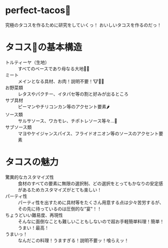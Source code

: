# perfect-tacos🌮
究極のタコスを作るために研究をしていくっ！
おいしいタコスを作るのだっ！

# タコス🌮の基本構造
<dl>
  <dt>トルティーヤ（生地）</dt>
    <dd>すべてのベースであり母なる大地🌽🌾</dd>
  <dt>ミート</dt>
    <dd>メインとなる具材、お肉！説明不要！🐮🐷🐔</dd>
  <dt>お野菜類</dt>
    <dd>レタスやパクチー、イタパセ等の割と好みが出るところ</dd>
  <dt>サブ具材</dt>
    <dd>ピーマンやチリコンカン等のアクセント要素🌶️</dd>
  <dt>ソース類</dt>
    <dd>サルサソース、ワカモレ、チポトレソース等々...🧂</dd>
  <dt>サブソース類</dt>
    <dd>マヨやケイジャンスパイス、フライドオニオン等のソースのアクセント要素</dd>
</dl>

# タコスの魅力
<dl>
  <dt>驚異的なカスタマイズ性</dt>
    <dd>食材のすべての要素に無限の選択制、どの選択をとってもかなりの安定感があるためカスタマイズがとても楽しい！</dd>
  <dt>パーティ性</dt>
    <dd>パーティ性を出すために具材等をたくさん用意する点は少々苦労するが、その先に待っているのは圧倒的な"宴"！！</dd>
  <dt>ちょうどいい難易度、再現性</dt>
    <dd>そんなに面倒なことも難しいこともしないので超お手軽簡単料理！簡単！うまい！最高！</dd>
  <dt>うまいっ！</dt>
    <dd>なんだこの料理！うますぎる！説明不要ッ！喰らえッ！</dd>
</dl>
